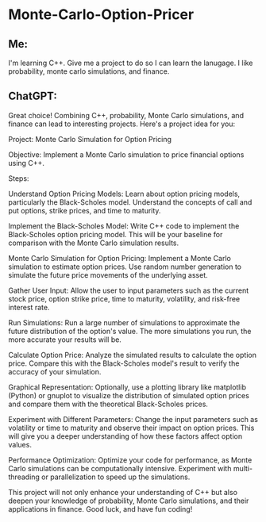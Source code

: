 # Monte-Carlo-Option-Pricer

## Me:

  I'm learning C++. Give me a project to do so  I can learn the lanugage. I like probability, monte carlo simulations, and finance.

## ChatGPT:

  Great choice! Combining C++, probability, Monte Carlo simulations, and finance can lead to interesting projects. Here's a project idea for you:
  
  Project: Monte Carlo Simulation for Option Pricing
  
  Objective: Implement a Monte Carlo simulation to price financial options using C++.
  
  Steps:
  
  Understand Option Pricing Models:
  Learn about option pricing models, particularly the Black-Scholes model. Understand the concepts of call and put options, strike prices, and time to maturity.
  
  Implement the Black-Scholes Model:
  Write C++ code to implement the Black-Scholes option pricing model. This will be your baseline for comparison with the Monte Carlo simulation results.
  
  Monte Carlo Simulation for Option Pricing:
  Implement a Monte Carlo simulation to estimate option prices. Use random number generation to simulate the future price movements of the underlying asset.
  
  Gather User Input:
  Allow the user to input parameters such as the current stock price, option strike price, time to maturity, volatility, and risk-free interest rate.
  
  Run Simulations:
  Run a large number of simulations to approximate the future distribution of the option's value. The more simulations you run, the more accurate your results will be.
  
  Calculate Option Price:
  Analyze the simulated results to calculate the option price. Compare this with the Black-Scholes model's result to verify the accuracy of your simulation.
  
  Graphical Representation:
  Optionally, use a plotting library like matplotlib (Python) or gnuplot to visualize the distribution of simulated option prices and compare them with the theoretical Black-Scholes prices.
  
  Experiment with Different Parameters:
  Change the input parameters such as volatility or time to maturity and observe their impact on option prices. This will give you a deeper understanding of how these factors affect option values.
  
  Performance Optimization:
  Optimize your code for performance, as Monte Carlo simulations can be computationally intensive. Experiment with multi-threading or parallelization to speed up the simulations.
  
  This project will not only enhance your understanding of C++ but also deepen your knowledge of probability, Monte Carlo simulations, and their applications in finance. Good luck, and have fun coding!
